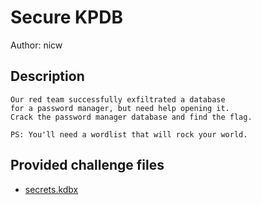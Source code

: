 # Secure KPDB
Author: nicw
## Description
```
Our red team successfully exfiltrated a database 
for a password manager, but need help opening it. 
Crack the password manager database and find the flag. 

PS: You'll need a wordlist that will rock your world.

```
## Provided challenge files
* [secrets.kdbx](secrets.kdbx)

